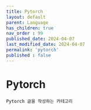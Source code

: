 ```yaml
---
title: Pytorch
layout: default
parent: Language
has_children: true
nav_order : 99
published_date: 2024-04-07
last_modified_date: 2024-04-07
permalink: 'pytorch'
published : false
---
```


# Pytorch

`Pytorch 글을 작성하는 카테고리`
